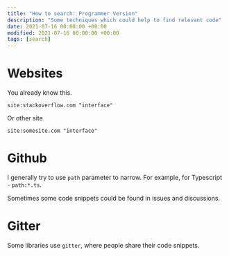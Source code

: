 ```yaml
---
title: "How to search: Programmer Version"
description: "Some techniques which could help to find relevant code"
date: 2021-07-16 00:00:00 +00:00
modified: 2021-07-16 00:00:00 +00:00
tags: [search]
---
```



# Websites

You already know this. 

```
site:stackoverflow.com "interface"
```


Or other site

```
site:somesite.com "interface"
```

# Github

I generally try to use `path` parameter to narrow. For example, for Typescript - `path:*.ts`. 

Sometimes some code snippets could be found in issues and discussions.

# Gitter

Some libraries use `gitter`, where people share their code snippets.
